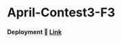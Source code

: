 # April-Contest3-F3

####  Deployment 🚀 [Link](https://anup9148680234.github.io/April-Contest3-F3/)
